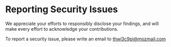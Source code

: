 # Reporting Security Issues

We appreciate your efforts to responsibly disclose your findings, and will make every effort to acknowledge your contributions.

To report a security issue, please write an email to [thwj3c9pi@mozmail.com](mailto:thwj3c9pi@mozmail.com?subject=Disclose%20Vulnerability%20Report%20Zchtevy)
